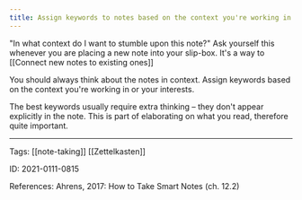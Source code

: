 ```yaml
---
title: Assign keywords to notes based on the context you're working in or your interests
---
```


"In what context do I want to stumble upon this note?" Ask yourself this whenever you are placing a new note into your slip-box. It's a way to [[Connect new notes to existing ones]]

You should always think about the notes in context. Assign keywords based on the context you're working in or your interests.

The best keywords usually require extra thinking – they don't appear explicitly in the note. This is part of elaborating on what you read, therefore quite important.

---

Tags: [[note-taking]] [[Zettelkasten]]

ID: 2021-0111-0815

References:
Ahrens, 2017: How to Take Smart Notes (ch. 12.2)
